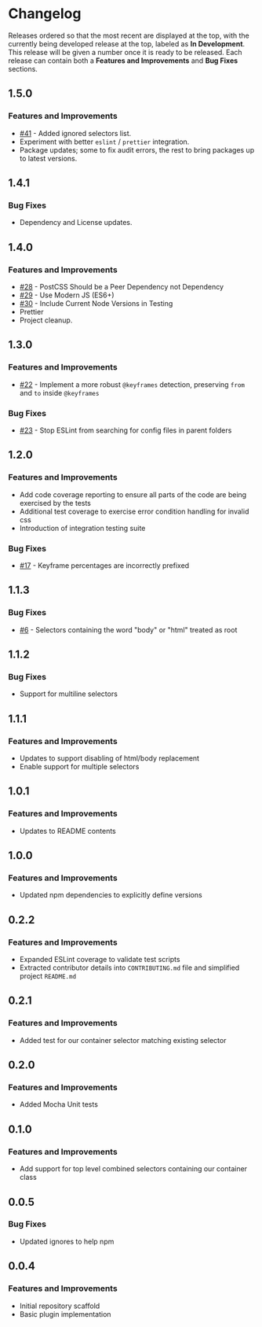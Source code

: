 # Changelog

Releases ordered so that the most recent are displayed at the top, with the currently being developed release at the top, labeled as **In Development**. This release will be given a number once it is ready to be released. Each release can contain both a **Features and Improvements** and **Bug Fixes** sections.

## 1.5.0

### Features and Improvements

-   [#41](https://github.com/dbtedman/postcss-prefixwrap/pull/41) - Added ignored selectors list.
-   Experiment with better `eslint` / `prettier` integration.
-   Package updates; some to fix audit errors, the rest to bring packages up to latest versions.

## 1.4.1

### Bug Fixes

-   Dependency and License updates.

## 1.4.0

### Features and Improvements

-   [#28](https://github.com/dbtedman/postcss-prefixwrap/issues/28) - PostCSS Should be a Peer Dependency not Dependency
-   [#29](https://github.com/dbtedman/postcss-prefixwrap/issues/29) - Use Modern JS (ES6+)
-   [#30](https://github.com/dbtedman/postcss-prefixwrap/issues/30) - Include Current Node Versions in Testing
-   Prettier
-   Project cleanup.

## 1.3.0

### Features and Improvements

-   [#22](https://github.com/dbtedman/postcss-prefixwrap/pull/22) - Implement a more robust `@keyframes` detection, preserving `from` and `to` inside `@keyframes`

### Bug Fixes

-   [#23](https://github.com/dbtedman/postcss-prefixwrap/pull/23) - Stop ESLint from searching for config files in parent folders

## 1.2.0

### Features and Improvements

-   Add code coverage reporting to ensure all parts of the code are being exercised by the tests
-   Additional test coverage to exercise error condition handling for invalid css
-   Introduction of integration testing suite

### Bug Fixes

-   [#17](https://github.com/dbtedman/postcss-prefixwrap/issues/17) - Keyframe percentages are incorrectly prefixed

## 1.1.3

### Bug Fixes

-   [#6](https://github.com/dbtedman/postcss-prefixwrap/issues/6) - Selectors containing the word "body" or "html" treated as root

## 1.1.2

### Bug Fixes

-   Support for multiline selectors

## 1.1.1

### Features and Improvements

-   Updates to support disabling of html/body replacement
-   Enable support for multiple selectors

## 1.0.1

### Features and Improvements

-   Updates to README contents

## 1.0.0

### Features and Improvements

-   Updated npm dependencies to explicitly define versions

## 0.2.2

### Features and Improvements

-   Expanded ESLint coverage to validate test scripts
-   Extracted contributor details into `CONTRIBUTING.md` file and simplified project `README.md`

## 0.2.1

### Features and Improvements

-   Added test for our container selector matching existing selector

## 0.2.0

### Features and Improvements

-   Added Mocha Unit tests

## 0.1.0

### Features and Improvements

-   Add support for top level combined selectors containing our container class

## 0.0.5

### Bug Fixes

-   Updated ignores to help npm

## 0.0.4

### Features and Improvements

-   Initial repository scaffold
-   Basic plugin implementation
